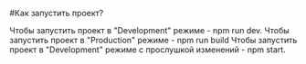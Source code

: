 #Как запустить проект?

Чтобы запустить проект в "Development" режиме - npm run dev.
Чтобы запустить проект в "Production" режиме - npm run build
Чтобы запустить проект в "Development" режиме c прослушкой изменений - npm start.
